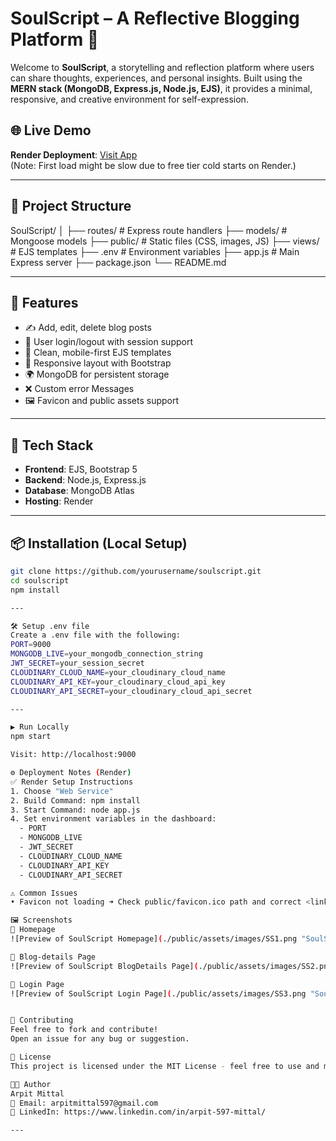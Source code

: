 # SoulScript – A Reflective Blogging Platform 📝

Welcome to **SoulScript**, a storytelling and reflection platform where users can share thoughts, experiences, and personal insights. Built using the **MERN stack (MongoDB, Express.js, Node.js, EJS)**, it provides a minimal, responsive, and creative environment for self-expression.

## 🌐 Live Demo
**Render Deployment**: [Visit App](https://blog-project-nmnt.onrender.com/)  
(Note: First load might be slow due to free tier cold starts on Render.)

---

## 📂 Project Structure
SoulScript/
│
├── routes/ # Express route handlers
├── models/ # Mongoose models
├── public/ # Static files (CSS, images, JS)
├── views/ # EJS templates
├── .env # Environment variables
├── app.js # Main Express server
├── package.json
└── README.md


---

## 🚀 Features

- ✍️ Add, edit, delete blog posts
- 🔐 User login/logout with session support
- 📄 Clean, mobile-first EJS templates
- 🌈 Responsive layout with Bootstrap
- 🌍 MongoDB for persistent storage
- ❌ Custom error Messages
- 🖼️ Favicon and public assets support

---

## 🔧 Tech Stack

- **Frontend**: EJS, Bootstrap 5
- **Backend**: Node.js, Express.js
- **Database**: MongoDB Atlas
- **Hosting**: Render

---

## 📦 Installation (Local Setup)

```bash
git clone https://github.com/yourusername/soulscript.git
cd soulscript
npm install

---

🛠️ Setup .env file
Create a .env file with the following:
PORT=9000
MONGODB_LIVE=your_mongodb_connection_string
JWT_SECRET=your_session_secret
CLOUDINARY_CLOUD_NAME=your_cloudinary_cloud_name
CLOUDINARY_API_KEY=your_cloudinary_cloud_api_key
CLOUDINARY_API_SECRET=your_cloudinary_cloud_api_secret

---

▶️ Run Locally
npm start

Visit: http://localhost:9000

⚙️ Deployment Notes (Render)
✅ Render Setup Instructions
1. Choose "Web Service"
2. Build Command: npm install
3. Start Command: node app.js
4. Set environment variables in the dashboard:
  - PORT
  - MONGODB_LIVE
  - JWT_SECRET
  - CLOUDINARY_CLOUD_NAME
  - CLOUDINARY_API_KEY
  - CLOUDINARY_API_SECRET

⚠️ Common Issues
• Favicon not loading ➜ Check public/favicon.ico path and correct <link> in layout

🖼️ Screenshots
📌 Homepage
![Preview of SoulScript Homepage](./public/assets/images/SS1.png "SoulScript Homepage")

📌 Blog-details Page
![Preview of SoulScript BlogDetails Page](./public/assets/images/SS2.png "SoulScript Blog-Detail page")

📌 Login Page
![Preview of SoulScript Login Page](./public/assets/images/SS3.png "SoulScript Login Page")


🤝 Contributing
Feel free to fork and contribute!
Open an issue for any bug or suggestion.

📄 License
This project is licensed under the MIT License - feel free to use and modify it for personal or academic purposes.

👨‍💻 Author
Arpit Mittal
📧 Email: arpitmittal597@gmail.com
🔗 LinkedIn: https://www.linkedin.com/in/arpit-597-mittal/

---

